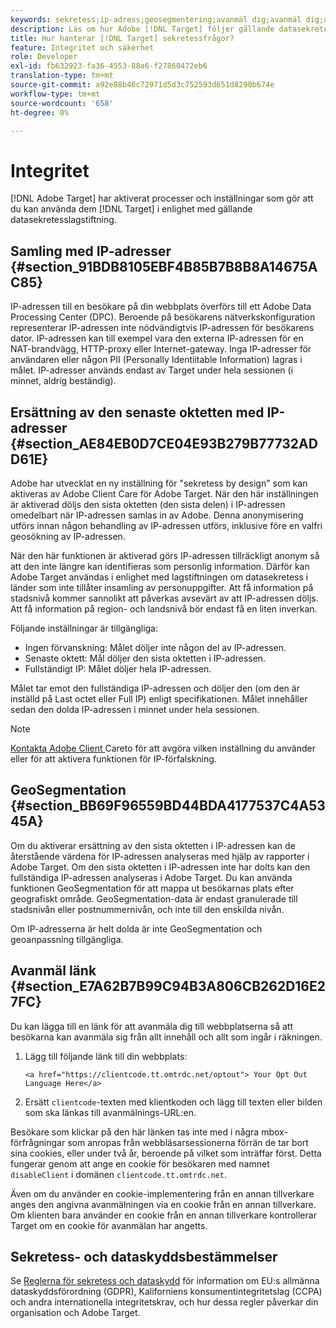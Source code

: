 ```yaml
---
keywords: sekretess;ip-adress;geosegmentering;avanmäl dig;avanmäl dig;avanmäl dig;datasekretess;myndighetsregler;regler;gdpr;ccpa
description: Läs om hur Adobe [!DNL Target] följer gällande datasekretesslagstiftning, inklusive insamling och hantering av IP-adresser, och avanmälningsanvisningar.
title: Hur hanterar [!DNL Target] sekretessfrågor?
feature: Integritet och säkerhet
role: Developer
exl-id: fb632923-fa36-4553-88a6-f27860472eb6
translation-type: tm+mt
source-git-commit: a92e88b46c72971d5d3c752593d651d8290b674e
workflow-type: tm+mt
source-wordcount: '658'
ht-degree: 0%

---
```


# Integritet

[!DNL Adobe Target] har aktiverat processer och inställningar som gör att du kan använda dem  [!DNL Target] i enlighet med gällande datasekretesslagstiftning.

## Samling med IP-adresser {#section_91BDB8105EBF4B85B7B8B8A14675AC85}

IP-adressen till en besökare på din webbplats överförs till ett Adobe Data Processing Center (DPC). Beroende på besökarens nätverkskonfiguration representerar IP-adressen inte nödvändigtvis IP-adressen för besökarens dator. IP-adressen kan till exempel vara den externa IP-adressen för en NAT-brandvägg, HTTP-proxy eller Internet-gateway. Inga IP-adresser för användaren eller någon PII (Personally Identiitable Information) lagras i målet. IP-adresser används endast av Target under hela sessionen (i minnet, aldrig beständig).

## Ersättning av den senaste oktetten med IP-adresser {#section_AE84EB0D7CE04E93B279B77732ADD61E}

Adobe har utvecklat en ny inställning för &quot;sekretess by design&quot; som kan aktiveras av Adobe Client Care för Adobe Target. När den här inställningen är aktiverad döljs den sista oktetten (den sista delen) i IP-adressen omedelbart när IP-adressen samlas in av Adobe. Denna anonymisering utförs innan någon behandling av IP-adressen utförs, inklusive före en valfri geosökning av IP-adressen.

När den här funktionen är aktiverad görs IP-adressen tillräckligt anonym så att den inte längre kan identifieras som personlig information. Därför kan Adobe Target användas i enlighet med lagstiftningen om datasekretess i länder som inte tillåter insamling av personuppgifter. Att få information på stadsnivå kommer sannolikt att påverkas avsevärt av att IP-adressen döljs. Att få information på region- och landsnivå bör endast få en liten inverkan.

Följande inställningar är tillgängliga:

* Ingen förvanskning: Målet döljer inte någon del av IP-adressen.
* Senaste oktett: Mål döljer den sista oktetten i IP-adressen.
* Fullständigt IP: Målet döljer hela IP-adressen.

Målet tar emot den fullständiga IP-adressen och döljer den (om den är inställd på Last octet eller Full IP) enligt specifikationen. Målet innehåller sedan den dolda IP-adressen i minnet under hela sessionen.

>[!NOTE]
>
>[Kontakta Adobe Client ](/help/cmp-resources-and-contact-information.md#reference_ACA3391A00EF467B87930A450050077C) Careto för att avgöra vilken inställning du använder eller för att aktivera funktionen för IP-förfalskning.

## GeoSegmentation {#section_BB69F96559BD44BDA4177537C4A5345A}

Om du aktiverar ersättning av den sista oktetten i IP-adressen kan de återstående värdena för IP-adressen analyseras med hjälp av rapporter i Adobe Target. Om den sista oktetten i IP-adressen inte har dolts kan den fullständiga IP-adressen analyseras i Adobe Target. Du kan använda funktionen GeoSegmentation för att mappa ut besökarnas plats efter geografiskt område. GeoSegmentation-data är endast granulerade till stadsnivån eller postnummernivån, och inte till den enskilda nivån.

Om IP-adresserna är helt dolda är inte GeoSegmentation och geoanpassning tillgängliga.

## Avanmäl länk {#section_E7A62B7B99C94B3A806CB262D16E27FC}

Du kan lägga till en länk för att avanmäla dig till webbplatserna så att besökarna kan avanmäla sig från allt innehåll och allt som ingår i räkningen.

1. Lägg till följande länk till din webbplats:

   `<a href="https://clientcode.tt.omtrdc.net/optout"> Your Opt Out Language Here</a>`
1. Ersätt `clientcode`-texten med klientkoden och lägg till texten eller bilden som ska länkas till avanmälnings-URL:en.

Besökare som klickar på den här länken tas inte med i några mbox-förfrågningar som anropas från webbläsarsessionerna förrän de tar bort sina cookies, eller under två år, beroende på vilket som inträffar först. Detta fungerar genom att ange en cookie för besökaren med namnet `disableClient` i domänen `clientcode.tt.omtrdc.net`.

Även om du använder en cookie-implementering från en annan tillverkare anges den angivna avanmälningen via en cookie från en annan tillverkare. Om klienten bara använder en cookie från en annan tillverkare kontrollerar Target om en cookie för avanmälan har angetts.

## Sekretess- och dataskyddsbestämmelser

Se [Reglerna för sekretess och dataskydd](/help/c-implementing-target/c-considerations-before-you-implement-target/c-privacy/cmp-privacy-and-general-data-protection-regulation.md) för information om EU:s allmänna dataskyddsförordning (GDPR), Kaliforniens konsumentintegritetslag (CCPA) och andra internationella integritetskrav, och hur dessa regler påverkar din organisation och Adobe Target.
